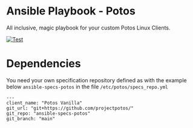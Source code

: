 # Ansible Playbook - Potos

All inclusive, magic playbook for your custom Potos Linux Clients.

[![Test](https://github.com/projectpotos/ansible-playbook-potos/actions/workflows/test.yml/badge.svg)](https://github.com/projectpotos/ansible-playbook-potos/actions/workflows/test.yml)

# Dependencies

You need your own specification repository defined as with the example below `ansible-specs-potos` in the file `/etc/potos/specs_repo.yml`

```
---
client_name: "Potos Vanilla"
git_url: "git+https://github.com/projectpotos/"
git_repo: "ansible-specs-potos"
git_branch: "main"
```
